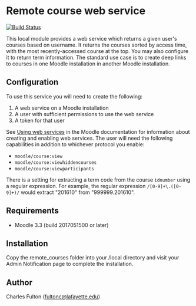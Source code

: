 Remote course web service
=========================

[![Build Status](https://travis-ci.org/LafColITS/moodle-local_remote_courses.svg?branch=master)](https://travis-ci.org/LafColITS/moodle-local_remote_courses)

This local module provides a web service which returns a given user's courses based on username. It returns the courses sorted by access time, with the most recently-accessed course at the top. You may also configure it to return term information. The standard use case is to create deep links to courses in one Moodle installation in another Moodle installation.

Configuration
-------------
To use this service you will need to create the following:

1. A web service on a Moodle installation
2. A user with sufficient permissions to use the web service
3. A token for that user

See [Using web services](https://docs.moodle.org/29/en/Using_web_services) in the Moodle documentation for information about creating and enabling web services. The user will need the following capabilities in addition to whichever protocol you enable:

- `moodle/course:view`
- `moodle/course:viewhiddencourses`
- `moodle/course:viewparticipants`

There is a setting for extracting a term code from the course `idnumber` using a regular expression. For example, the regular expression `/[0-9]+\.([0-9]+)/` would extract "201610" from "999999.201610".

Requirements
------------
- Moodle 3.3 (build 2017051500 or later)

Installation
------------
Copy the remote_courses folder into your /local directory and visit your Admin Notification page to complete the installation.

Author
------
Charles Fulton (fultonc@lafayette.edu)
